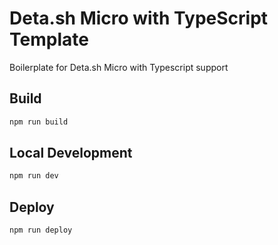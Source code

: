 # Deta.sh Micro with TypeScript Template

Boilerplate for Deta.sh Micro with Typescript support

## Build

```bash 
npm run build

```

## Local Development

```bash
npm run dev

```

## Deploy

```bash 
npm run deploy

```